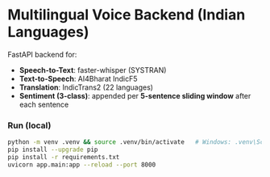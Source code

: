 # Multilingual Voice Backend (Indian Languages)

FastAPI backend for:
- **Speech-to-Text**: faster-whisper (SYSTRAN)
- **Text-to-Speech**: AI4Bharat IndicF5
- **Translation**: IndicTrans2 (22 languages)
- **Sentiment (3-class)**: appended per **5-sentence sliding window** after each sentence

### Run (local)

```bash
python -m venv .venv && source .venv/bin/activate   # Windows: .venv\Scripts\activate
pip install --upgrade pip
pip install -r requirements.txt
uvicorn app.main:app --reload --port 8000

